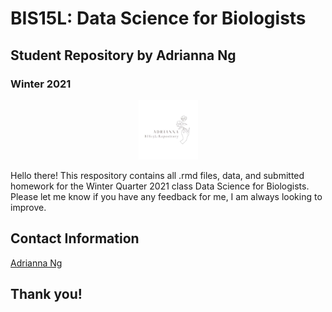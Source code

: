 # BIS15L: Data Science for Biologists
## Student Repository by Adrianna Ng
### Winter 2021

<p align="center">
  <img src="https://github.com/adkng/BIS15W2021_ang/blob/main/newrepositoryimage.jpg?raw=true"   width="95" height="95"/>
</p>

Hello there! This respository contains all .rmd files, data, and submitted homework for the Winter Quarter 2021 class Data Science for Biologists. Please let me know if you have any feedback for me, I am always looking to improve.

## Contact Information
[Adrianna Ng](mailto:adkng@ucdavis.edu)

## Thank you!